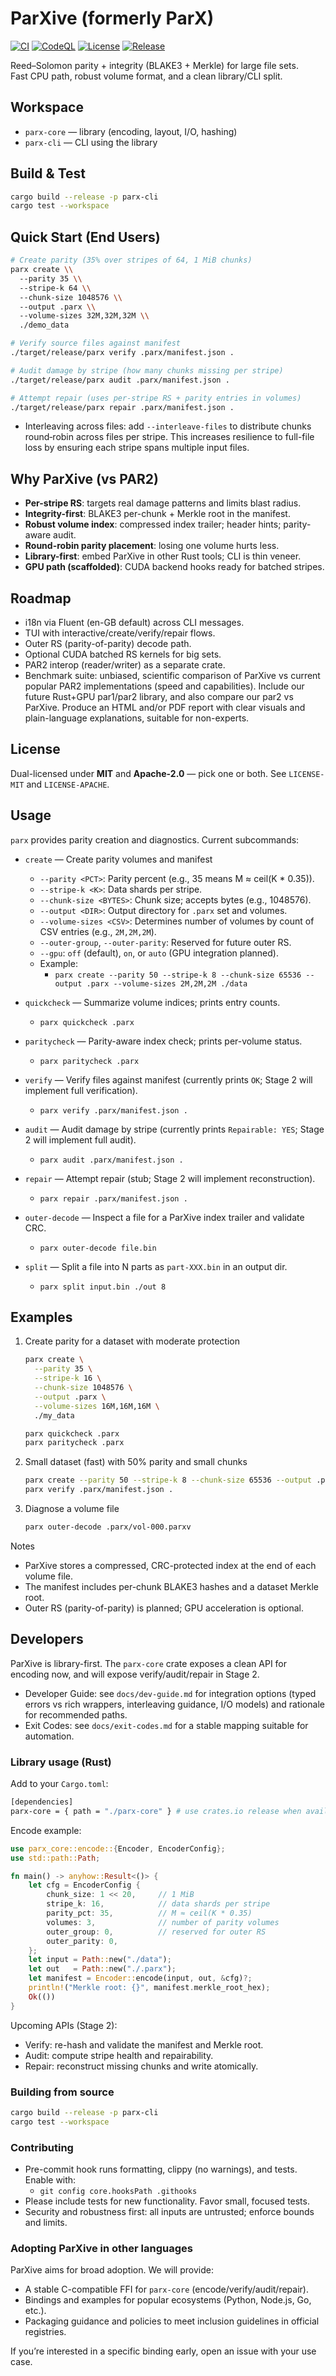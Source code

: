 # ParXive (formerly ParX)

[![CI](https://github.com/rTiGd2/ParXive/actions/workflows/ci.yml/badge.svg)](https://github.com/rTiGd2/ParXive/actions/workflows/ci.yml)
[![CodeQL](https://github.com/rTiGd2/ParXive/actions/workflows/codeql.yml/badge.svg)](https://github.com/rTiGd2/ParXive/actions/workflows/codeql.yml)
[![License](https://img.shields.io/github/license/rTiGd2/ParXive)](LICENSE-MIT)
[![Release](https://img.shields.io/github/v/release/rTiGd2/ParXive?include_prereleases&sort=semver)](https://github.com/rTiGd2/ParXive/releases)

Reed–Solomon parity + integrity (BLAKE3 + Merkle) for large file sets.  
Fast CPU path, robust volume format, and a clean library/CLI split.

## Workspace

- `parx-core` — library (encoding, layout, I/O, hashing)
- `parx-cli`  — CLI using the library

## Build & Test

```bash
cargo build --release -p parx-cli
cargo test --workspace
```

## Quick Start (End Users)

```bash
# Create parity (35% over stripes of 64, 1 MiB chunks)
parx create \\
  --parity 35 \\
  --stripe-k 64 \\
  --chunk-size 1048576 \\
  --output .parx \\
  --volume-sizes 32M,32M,32M \\
  ./demo_data

# Verify source files against manifest
./target/release/parx verify .parx/manifest.json .

# Audit damage by stripe (how many chunks missing per stripe)
./target/release/parx audit .parx/manifest.json .

# Attempt repair (uses per-stripe RS + parity entries in volumes)
./target/release/parx repair .parx/manifest.json .
```

- Interleaving across files: add `--interleave-files` to distribute chunks round‑robin across files per stripe. This increases resilience to full-file loss by ensuring each stripe spans multiple input files.

## Why ParXive (vs PAR2)

- **Per-stripe RS**: targets real damage patterns and limits blast radius.
- **Integrity-first**: BLAKE3 per-chunk + Merkle root in the manifest.
- **Robust volume index**: compressed index trailer; header hints; parity-aware audit.
- **Round-robin parity placement**: losing one volume hurts less.
- **Library-first**: embed ParXive in other Rust tools; CLI is thin veneer.
- **GPU path (scaffolded)**: CUDA backend hooks ready for batched stripes.

## Roadmap

- i18n via Fluent (en-GB default) across CLI messages.
- TUI with interactive/create/verify/repair flows.
- Outer RS (parity-of-parity) decode path.
- Optional CUDA batched RS kernels for big sets.
- PAR2 interop (reader/writer) as a separate crate.
- Benchmark suite: unbiased, scientific comparison of ParXive vs current popular PAR2 implementations (speed and capabilities). Include our future Rust+GPU par1/par2 library, and also compare our par2 vs ParXive. Produce an HTML and/or PDF report with clear visuals and plain-language explanations, suitable for non-experts.

## License

Dual-licensed under **MIT** and **Apache-2.0** — pick one or both. See `LICENSE-MIT` and `LICENSE-APACHE`.

## Usage

`parx` provides parity creation and diagnostics. Current subcommands:

- `create` — Create parity volumes and manifest
  - `--parity <PCT>`: Parity percent (e.g., 35 means M ≈ ceil(K * 0.35)).
  - `--stripe-k <K>`: Data shards per stripe.
  - `--chunk-size <BYTES>`: Chunk size; accepts bytes (e.g., 1048576).
  - `--output <DIR>`: Output directory for `.parx` set and volumes.
  - `--volume-sizes <CSV>`: Determines number of volumes by count of CSV entries (e.g., `2M,2M,2M`).
  - `--outer-group`, `--outer-parity`: Reserved for future outer RS.
  - `--gpu`: `off` (default), `on`, or `auto` (GPU integration planned).
  - Example:
    - `parx create --parity 50 --stripe-k 8 --chunk-size 65536 --output .parx --volume-sizes 2M,2M,2M ./data`

- `quickcheck` — Summarize volume indices; prints entry counts.
  - `parx quickcheck .parx`

- `paritycheck` — Parity-aware index check; prints per-volume status.
  - `parx paritycheck .parx`

- `verify` — Verify files against manifest (currently prints `OK`; Stage 2 will implement full verification).
  - `parx verify .parx/manifest.json .`

- `audit` — Audit damage by stripe (currently prints `Repairable: YES`; Stage 2 will implement full audit).
  - `parx audit .parx/manifest.json .`

- `repair` — Attempt repair (stub; Stage 2 will implement reconstruction).
  - `parx repair .parx/manifest.json .`

- `outer-decode` — Inspect a file for a ParXive index trailer and validate CRC.
  - `parx outer-decode file.bin`

- `split` — Split a file into N parts as `part-XXX.bin` in an output dir.
  - `parx split input.bin ./out 8`

## Examples

1) Create parity for a dataset with moderate protection

    ```bash
    parx create \
      --parity 35 \
      --stripe-k 16 \
      --chunk-size 1048576 \
      --output .parx \
      --volume-sizes 16M,16M,16M \
      ./my_data

    parx quickcheck .parx
    parx paritycheck .parx
    ```

2) Small dataset (fast) with 50% parity and small chunks

    ```bash
    parx create --parity 50 --stripe-k 8 --chunk-size 65536 --output .parx --volume-sizes 2M,2M,2M ./demo_data
    parx verify .parx/manifest.json .
    ```

3) Diagnose a volume file

    ```bash
    parx outer-decode .parx/vol-000.parxv
    ```

Notes

- ParXive stores a compressed, CRC-protected index at the end of each volume file.
- The manifest includes per-chunk BLAKE3 hashes and a dataset Merkle root.
- Outer RS (parity-of-parity) is planned; GPU acceleration is optional.

## Developers

ParXive is library-first. The `parx-core` crate exposes a clean API for encoding now, and will expose verify/audit/repair in Stage 2.

- Developer Guide: see `docs/dev-guide.md` for integration options (typed errors vs rich wrappers, interleaving guidance, I/O models) and rationale for recommended paths.
- Exit Codes: see `docs/exit-codes.md` for a stable mapping suitable for automation.

### Library usage (Rust)

Add to your `Cargo.toml`:

```bash
[dependencies]
parx-core = { path = "./parx-core" } # use crates.io release when available
```

Encode example:

```rust
use parx_core::encode::{Encoder, EncoderConfig};
use std::path::Path;

fn main() -> anyhow::Result<()> {
    let cfg = EncoderConfig {
        chunk_size: 1 << 20,     // 1 MiB
        stripe_k: 16,            // data shards per stripe
        parity_pct: 35,          // M ≈ ceil(K * 0.35)
        volumes: 3,              // number of parity volumes
        outer_group: 0,          // reserved for outer RS
        outer_parity: 0,
    };
    let input = Path::new("./data");
    let out   = Path::new("./.parx");
    let manifest = Encoder::encode(input, out, &cfg)?;
    println!("Merkle root: {}", manifest.merkle_root_hex);
    Ok(())
}
```

Upcoming APIs (Stage 2):

- Verify: re-hash and validate the manifest and Merkle root.
- Audit: compute stripe health and repairability.
- Repair: reconstruct missing chunks and write atomically.

### Building from source

```bash
cargo build --release -p parx-cli
cargo test --workspace
```

### Contributing

- Pre-commit hook runs formatting, clippy (no warnings), and tests. Enable with:
  - `git config core.hooksPath .githooks`
- Please include tests for new functionality. Favor small, focused tests.
- Security and robustness first: all inputs are untrusted; enforce bounds and limits.

### Adopting ParXive in other languages

ParXive aims for broad adoption. We will provide:

- A stable C-compatible FFI for `parx-core` (encode/verify/audit/repair).
- Bindings and examples for popular ecosystems (Python, Node.js, Go, etc.).
- Packaging guidance and policies to meet inclusion guidelines in official registries.

If you’re interested in a specific binding early, open an issue with your use case.
